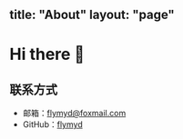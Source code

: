title: "About"
layout: "page"
---
# Hi there 👋
## 联系方式
* 邮箱：flymyd@foxmail.com
* GitHub：[flymyd](https://github.com/flymyd)
